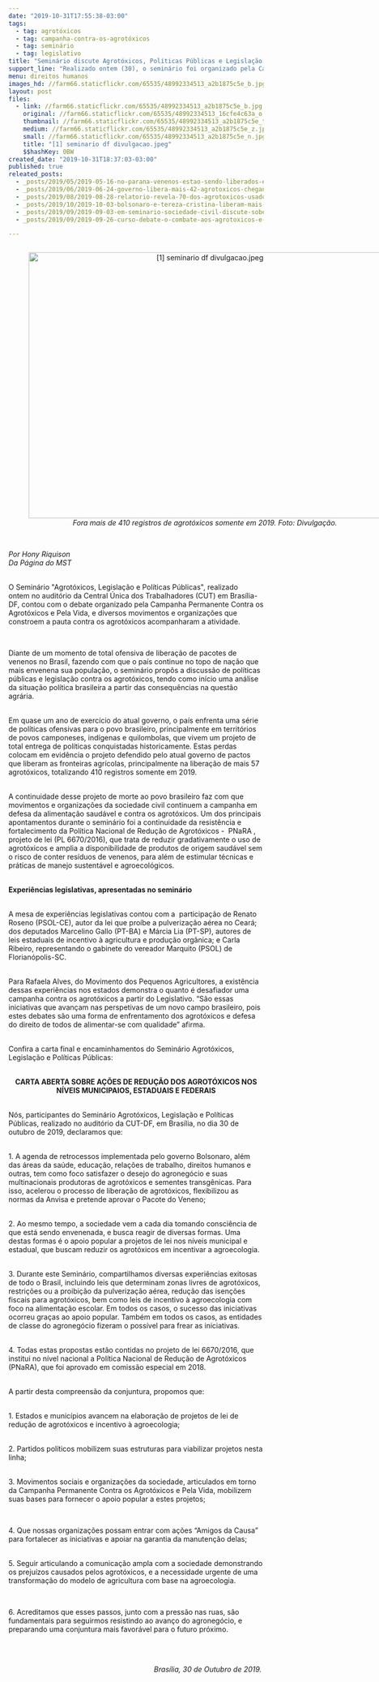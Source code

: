 ```yaml
---
date: "2019-10-31T17:55:38-03:00"
tags:
  - tag: agrotóxicos
  - tag: campanha-contra-os-agrotóxicos
  - tag: seminário
  - tag: legislativo
title: "Seminário discute Agrotóxicos, Políticas Públicas e Legislação em Brasília \n\n"
support_line: "Realizado ontem (30), o seminário foi organizado pela Campanha Permanente Contra os Agrotóxicos e Pela Vida"
menu: direitos humanos
images_hd: //farm66.staticflickr.com/65535/48992334513_a2b1875c5e_b.jpg
layout: post
files:
  - link: //farm66.staticflickr.com/65535/48992334513_a2b1875c5e_b.jpg
    original: //farm66.staticflickr.com/65535/48992334513_16cfe4c63a_o.jpg
    thumbnail: //farm66.staticflickr.com/65535/48992334513_a2b1875c5e_t.jpg
    medium: //farm66.staticflickr.com/65535/48992334513_a2b1875c5e_z.jpg
    small: //farm66.staticflickr.com/65535/48992334513_a2b1875c5e_n.jpg
    title: "[1] seminario df divulgacao.jpeg"
    $$hashKey: 0BW
created_date: "2019-10-31T18:37:03-03:00"
published: true
releated_posts:
  - _posts/2019/05/2019-05-16-no-parana-venenos-estao-sendo-liberados-em-ritmo-insano.md
  - _posts/2019/06/2019-06-24-governo-libera-mais-42-agrotoxicos-chegando-a-um-total-de-239-em-2019.md
  - _posts/2019/08/2019-08-28-relatorio-revela-70-dos-agrotoxicos-usados-no-brasil-sao-considerados-altamente-perigosos.md
  - _posts/2019/10/2019-10-03-bolsonaro-e-tereza-cristina-liberam-mais-agrotoxicos-total-alcanca-410-em-2019.md
  - _posts/2019/09/2019-09-03-em-seminario-sociedade-civil-discute-soberania-alimentar-reducao-de-agrotoxicos-e-acesso-a-terra.md
  - _posts/2019/09/2019-09-26-curso-debate-o-combate-aos-agrotoxicos-e-o-fortalecimento-de-praticas-agroecologicas.md

---
```

<div style="text-align:center">
<figure class="image" style="display:inline-block"><img alt="[1] seminario df divulgacao.jpeg" height="525" src="//farm66.staticflickr.com/65535/48992334513_a2b1875c5e_b.jpg" width="700" />
<figcaption><em>Fora mais de 410 registros de agrot&oacute;xicos somente em 2019. Foto: Divulga&ccedil;&atilde;o.&nbsp;</em></figcaption>
</figure>
</div>

<p><br />
<em>Por&nbsp;Hony Riquison<br />
Da P&aacute;gina do MST</em><br />
&nbsp;</p>

<p>O <span style="background-image:initial;background-position:initial;background-size:initial;background-repeat:initial;background-origin:initial;background-clip:initial">Semin&aacute;rio &quot;Agrot&oacute;xicos, Legisla&ccedil;&atilde;o e Pol&iacute;ticas P&uacute;blicas&quot;, realizado ontem&nbsp;</span>no audit&oacute;rio da Central &Uacute;nica dos Trabalhadores (CUT) em Bras&iacute;lia-DF, contou com o&nbsp;debate organizado pela Campanha Permanente Contra os Agrot&oacute;xicos e Pela Vida,&nbsp;e&nbsp;diversos movimentos e organiza&ccedil;&otilde;es que constroem a pauta contra os agrot&oacute;xicos acompanharam a atividade.&nbsp;&nbsp;</p>

<p>&nbsp;</p>

<p>Diante de um momento de total ofensiva de libera&ccedil;&atilde;o de pacotes de venenos no Brasil, fazendo com que o pa&iacute;s continue no topo de na&ccedil;&atilde;o que mais envenena sua popula&ccedil;&atilde;o, o semin&aacute;rio&nbsp;prop&ocirc;s a discuss&atilde;o de&nbsp;pol&iacute;ticas p&uacute;blicas e legisla&ccedil;&atilde;o contra os agrot&oacute;xicos, tendo como in&iacute;cio uma an&aacute;lise da situa&ccedil;&atilde;o pol&iacute;tica brasileira a partir das consequ&ecirc;ncias na quest&atilde;o agr&aacute;ria.&nbsp;&nbsp;</p>

<p><br />
Em quase um ano de exerc&iacute;cio&nbsp;do atual governo, o pa&iacute;s enfrenta&nbsp;uma s&eacute;rie de pol&iacute;ticas ofensivas para o povo brasileiro, principalmente em territ&oacute;rios de povos camponeses, ind&iacute;genas e quilombolas, que vivem um projeto de total entrega de pol&iacute;ticas conquistadas historicamente. Estas perdas colocam em&nbsp;evid&ecirc;ncia&nbsp;o projeto defendido pelo atual governo de pactos que liberam as fronteiras agr&iacute;colas, principalmente na libera&ccedil;&atilde;o de mais 57 agrot&oacute;xicos, totalizando 410 registros somente em 2019.<br />
&nbsp;</p>

<p>A continuidade desse projeto de morte ao povo brasileiro faz com que movimentos&nbsp;e organiza&ccedil;&otilde;es da sociedade civil continuem a campanha em defesa da alimenta&ccedil;&atilde;o saud&aacute;vel e contra os agrot&oacute;xicos. Um&nbsp;dos principais apontamentos durante o semin&aacute;rio foi a continuidade da resist&ecirc;ncia e fortalecimento da Pol&iacute;tica Nacional de Redu&ccedil;&atilde;o de Agrot&oacute;xicos -&nbsp; PNaRA , projeto de lei (PL 6670/2016), que trata de reduzir gradativamente o uso de agrot&oacute;xicos e amplia a disponibilidade de produtos de origem saud&aacute;vel sem o risco de conter res&iacute;duos de venenos, para al&eacute;m de estimular t&eacute;cnicas e pr&aacute;ticas de manejo sustent&aacute;vel e agroecol&oacute;gicos.</p>

<p><br />
<strong>Experi&ecirc;ncias legislativas, apresentadas no semin&aacute;rio</strong></p>

<p><br />
A mesa de experi&ecirc;ncias legislativas contou com a&nbsp; participa&ccedil;&atilde;o de Renato Roseno (PSOL-CE), autor da lei que pro&iacute;be a pulveriza&ccedil;&atilde;o a&eacute;rea no Cear&aacute;; dos deputados Marcelino Gallo (PT-BA) e M&aacute;rcia Lia (PT-SP), autores de leis estaduais de incentivo &agrave; agricultura e produ&ccedil;&atilde;o org&acirc;nica; e Carla Ribeiro, representando o gabinete do vereador Marquito (PSOL) de Florian&oacute;polis-SC.</p>

<p><br />
Para Rafaela Alves, do Movimento dos Pequenos Agricultores, a exist&ecirc;ncia dessas experi&ecirc;ncias nos estados demonstra o quanto &eacute; desafiador uma campanha&nbsp;contra os agrot&oacute;xicos a partir do Legislativo. &ldquo;S&atilde;o essas iniciativas que avan&ccedil;am nas perspetivas de um novo campo brasileiro, pois estes debates&nbsp;s&atilde;o uma forma de&nbsp;enfrentamento dos agrot&oacute;xicos e defesa do direito de todos de alimentar-se com qualidade&rdquo; afirma.</p>

<p><br />
Confira a carta final e encaminhamentos do Semin&aacute;rio Agrot&oacute;xicos, Legisla&ccedil;&atilde;o e Pol&iacute;ticas P&uacute;blicas:</p>

<p style="text-align: center;"><br />
<strong>CARTA ABERTA SOBRE A&Ccedil;&Otilde;ES DE REDU&Ccedil;&Atilde;O DOS AGROT&Oacute;XICOS NOS N&Iacute;VEIS MUNICIPAIOS, ESTADUAIS E FEDERAIS</strong><br />
&nbsp;</p>

<p>N&oacute;s, participantes do Semin&aacute;rio Agrot&oacute;xicos, Legisla&ccedil;&atilde;o e Pol&iacute;ticas P&uacute;blicas, realizado no audit&oacute;rio da CUT-DF, em Bras&iacute;lia, no dia 30 de outubro de 2019, declaramos que:</p>

<p><br />
1. A agenda de retrocessos implementada pelo governo Bolsonaro, al&eacute;m das &aacute;reas da sa&uacute;de, educa&ccedil;&atilde;o, rela&ccedil;&otilde;es de trabalho, direitos humanos e outras, tem como foco satisfazer o desejo do agroneg&oacute;cio e suas multinacionais produtoras de agrot&oacute;xicos e sementes transg&ecirc;nicas. Para isso, acelerou o processo de libera&ccedil;&atilde;o de agrot&oacute;xicos, flexibilizou as normas da Anvisa e pretende aprovar o Pacote do Veneno;</p>

<p><br />
2. Ao mesmo tempo, a sociedade vem a cada dia tomando consci&ecirc;ncia de que est&aacute; sendo envenenada, e busca reagir de diversas formas. Uma destas formas &eacute; o apoio popular a projetos de lei nos n&iacute;veis municipal e estadual, que buscam reduzir os agrot&oacute;xicos em incentivar a agroecologia.</p>

<p><br />
3. Durante este Semin&aacute;rio, compartilhamos diversas experi&ecirc;ncias exitosas de todo o Brasil, incluindo leis que determinam zonas livres de agrot&oacute;xicos, restri&ccedil;&otilde;es ou a proibi&ccedil;&atilde;o da pulveriza&ccedil;&atilde;o a&eacute;rea, redu&ccedil;&atilde;o das isen&ccedil;&otilde;es fiscais para agrot&oacute;xicos, bem como leis de incentivo &agrave; agroecologia com foco na alimenta&ccedil;&atilde;o escolar. Em todos os casos, o sucesso das iniciativas ocorreu gra&ccedil;as ao apoio popular. Tamb&eacute;m em todos os casos, as entidades de classe do agroneg&oacute;cio fizeram o poss&iacute;vel para frear as iniciativas.</p>

<p><br />
4. Todas estas propostas est&atilde;o contidas no projeto de lei 6670/2016, que institui no n&iacute;vel nacional a Pol&iacute;tica Nacional de Redu&ccedil;&atilde;o de Agrot&oacute;xicos (PNaRA), que foi aprovado em comiss&atilde;o especial em 2018.</p>

<p><br />
A partir desta compreens&atilde;o da conjuntura, propomos que:</p>

<p><br />
1. Estados e munic&iacute;pios avancem na elabora&ccedil;&atilde;o de projetos de lei de redu&ccedil;&atilde;o de agrot&oacute;xicos e incentivo &agrave; agroecologia;</p>

<p><br />
2. Partidos pol&iacute;ticos mobilizem suas estruturas para viabilizar projetos nesta linha;</p>

<p><br />
3. Movimentos sociais e organiza&ccedil;&otilde;es da sociedade, articulados em torno da Campanha Permanente Contra os Agrot&oacute;xicos e Pela Vida, mobilizem suas bases para fornecer o apoio popular a estes projetos;</p>

<p>&nbsp;</p>

<p>4. Que nossas organiza&ccedil;&otilde;es possam entrar com a&ccedil;&otilde;es &ldquo;Amigos da Causa&rdquo; para fortalecer as iniciativas e apoiar na garantia da manuten&ccedil;&atilde;o delas;</p>

<p><br />
5. Seguir articulando a comunica&ccedil;&atilde;o ampla com a sociedade demonstrando os preju&iacute;zos causados pelos agrot&oacute;xicos, e a necessidade urgente de uma transforma&ccedil;&atilde;o do modelo de agricultura com base na agroecologia.</p>

<p>&nbsp;</p>

<p>6. Acreditamos que esses passos, junto com a press&atilde;o nas ruas, s&atilde;o fundamentais para seguirmos resistindo ao avan&ccedil;o do agroneg&oacute;cio, e preparando uma conjuntura mais favor&aacute;vel para o futuro pr&oacute;ximo.</p>

<p>&nbsp;</p>

<p style="text-align: right;"><br />
<em>Bras&iacute;lia, 30 de Outubro de 2019.&nbsp;</em></p>
